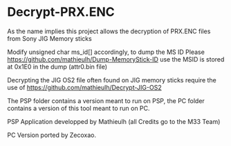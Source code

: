 # Decrypt-PRX.ENC
As the name implies this project allows the decryption of PRX.ENC files from Sony JIG Memory sticks


Modify unsigned char ms_id[] accordingly, to dump the MS ID Please https://github.com/mathieulh/Dump-MemoryStick-ID 
use the MSID is stored at 0x1E0 in the dump (attr0.bin file)

Decrypting the JIG OS2 file often found on JIG memory sticks require the use of https://github.com/mathieulh/Decrypt-JIG-OS2

The PSP folder contains a version meant to run on PSP, the PC folder contains a version of this tool meant to run on PC.

PSP Application developped by Mathieulh (all Credits go to the M33 Team)

PC Version ported by Zecoxao.
